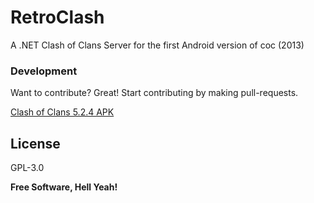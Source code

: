 # RetroClash
A .NET Clash of Clans Server for the first Android version of coc (2013)

### Development

Want to contribute? Great!
Start contributing by making pull-requests.

[Clash of Clans 5.2.4 APK](https://clash-of-clans.en.uptodown.com/android/download/50586)

License
----

GPL-3.0

**Free Software, Hell Yeah!**
